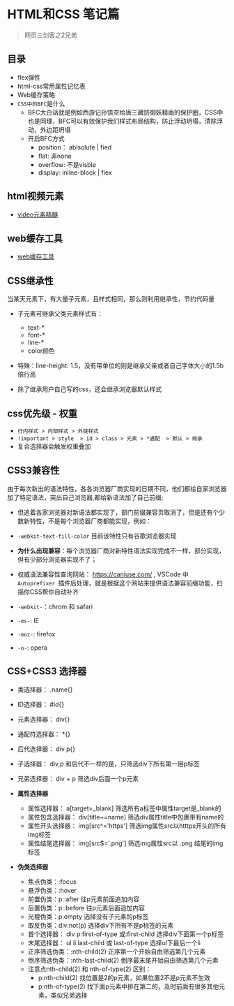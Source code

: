 # HTML和CSS 笔记篇

> 网页三剑客之2兄弟

## 目录
- flex弹性
- html-css常用属性记忆表
- Web缓存策略
- `CSS中的BFC`是什么
  - BFC大白话就是例如西游记孙悟空给唐三藏防御妖精画的保护圈，CSS中也是同理，BFC可以有效保护我们样式布局结构，防止浮动坍塌，清除浮动，外边距坍塌
  - 开启BFC方式
    - position： ablsolute | fied
    - flat: 非none
    - overflow: 不是visble
    - display: inline-block | fiex

## html视频元素
* [video元素精髓](./video/README.md)

## web缓存工具
* [web缓存工具](./Web缓存.md)

## CSS继承性
当某天元素下，有大量子元素，且样式相同，那么则利用继承性，节约代码量
* 子元素可继承父类元素样式有：
  * text-*
  * font-*
  * line-*
  * color颜色

* 特殊：line-height: 1.5，没有带单位的则是继承父亲或者自己字体大小的1.5b倍行高
* 除了继承用户自己写的css，还会继承浏览器默认样式

## css优先级 - 权重
* `行内样式 > 内部样式 > 外链样式`
* `!important > style  > id > class > 元素 > *通配  > 默认 > 继承`
* 复合选择器会触发权重叠加

## CSS3兼容性
由于每次新出的语法特性，各各浏览器厂商实现的日期不同，他们都给自家浏览器加了特定语法，突出自己浏览器,都给新语法加了自己前缀;

* 但追着各家浏览器对新语法都实现了，部门前缀兼容页取消了，但是还有个少数新特性，不是每个浏览器厂商都能实现，例如：
* `-webkit-text-fill-color` 目前该特性只有谷歌浏览器实现

* **为什么出现兼容**：每个浏览器厂商对新特性语法实现完成不一样，部分实现，但有少部分浏览器实现不了；

* 权威语法兼容性查询网站： https://caniuse.com/ , VSCode 中 `Autoprefixer
`插件后处理，就是根据这个网站来提供语法兼容前缀功能，扫描你CSS帮你自动补齐

* `-webkit-`：chrom 和 safari
* `-ms-`: IE
* `-moz-`: firefox
* `-o-`: opera

## CSS+CSS3 选择器
* 类选择器： .name{}
* ID选择器： #id{}
* 元素选择器： div{}
* 通配符选择器： *{}
* 后代选择器： div p{}
* 子选择器： div,p  和后代不一样的是，只筛选div下所有第一层p标签
* 兄弟选择器： div + p 筛选div后面一个p元素

* **属性选择器**
    * 属性选择器： a[target=_blank] 筛选所有a标签中属性target是_blank的
    * 属性包含选择器： div[title~=name] 筛选div属性title中包裹带有name的
    * 属性开头选择器： img[src^='https'] 筛选img属性src以htttps开头的所有img标签
    * 属性结尾选择器： img[src$='.png'] 筛选img属性src以 .png 结尾的img标签

* **伪类选择器**
    * 焦点伪类：:focus
    * 悬浮伪类：:hover
    * 前置伪类：p::after 往p元素前面追加内容
    * 后置伪类：p::before 往p元素后面追加内容
    * 光棍伪类：p:empty 选择没有子元素的p标签
    * 取反伪类：div:not(p) 选择div下所有不是p标签的元素
    * 首个选择器： div p:first-of-type 或:first-child 选择div下面第一个p标签
    * 末尾选择器： ul li:last-child 或 last-of-type 选择ul下最后一个li
    * 正序筛选伪类：:nth-child(2)  正序第一个开始自由筛选第几个元素
    * 倒序筛选伪类：:nth-last-child(2)  倒序最末尾开始自由筛选第几个元素
    * 注意点nth-child(2) 和 nth-of-type(2) 区别：
        * p:nth-child(2) 找位置是2的p元素，如果位置2不是p元素不生效
        * p:nth-of-type(2) 找下面p元素中排在第二的，及时前面有很多其他元素，类似兄弟选择

